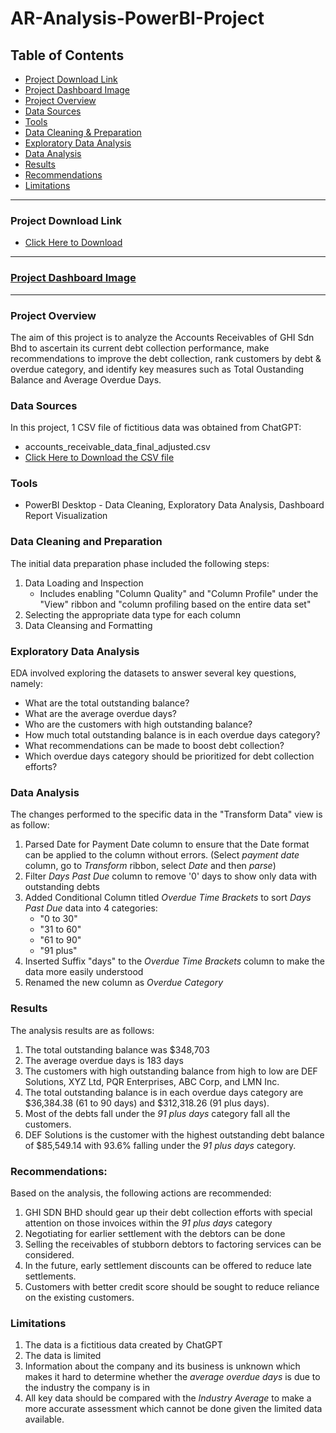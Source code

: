# AR-Analysis-PowerBI-Project

## Table of Contents
- [Project Download Link](#project-download-link)
- [Project Dashboard Image](#project-screenshots-image)
- [Project Overview](#project-overview)
- [Data Sources](#data-sources)
- [Tools](#tools)
- [Data Cleaning & Preparation](#data-cleaning-and-preparation)
- [Exploratory Data Analysis](#exploratory-data-analysis)
- [Data Analysis](#data-analysis)
- [Results](#results)
- [Recommendations](#recommendations)
- [Limitations](#limitations)

---
### Project Download Link
- [Click Here to Download](#)
---

### <ins>Project Dashboard Image</ins>



---

### Project Overview

The aim of this project is to analyze the Accounts Receivables of GHI Sdn Bhd to ascertain its current debt collection performance, make recommendations to improve the debt collection, rank customers by debt & overdue category, and identify key measures such as Total Oustanding Balance and Average Overdue Days.

### Data Sources

In this project, 1 CSV file of fictitious data was obtained from ChatGPT:

- accounts_receivable_data_final_adjusted.csv
- [Click Here to Download the CSV file](#)


### Tools

- PowerBI Desktop - Data Cleaning, Exploratory Data Analysis, Dashboard Report Visualization


### Data Cleaning and Preparation

The initial data preparation phase included the following steps:
1. Data Loading and Inspection
   - Includes enabling "Column Quality" and "Column Profile" under the "View" ribbon and "column profiling based on the entire data set"
2. Selecting the appropriate data type for each column
3. Data Cleansing and Formatting


### Exploratory Data Analysis

EDA involved exploring the datasets to answer several key questions, namely:

- What are the total outstanding balance?
- What are the average overdue days?
- Who are the customers with high outstanding balance?
- How much total outstanding balance is in each overdue days category?
- What recommendations can be made to boost debt collection?
- Which overdue days category should be prioritized for debt collection efforts?


### Data Analysis

The changes performed to the specific data in the "Transform Data" view is as follow:
  1. Parsed Date for Payment Date column to ensure that the Date format can be applied to the column without errors.
     (Select *payment date* column, go to *Transform* ribbon, select *Date* and then *parse*)
  2. Filter *Days Past Due* column to remove '0' days to show only data with outstanding debts
  3. Added Conditional Column titled *Overdue Time Brackets* to sort *Days Past Due* data into 4 categories:
     - "0 to 30"
     - "31 to 60"
     - "61 to 90"
     - "91 plus"
  4. Inserted Suffix "days" to the *Overdue Time Brackets* column to make the data more easily understood
  5. Renamed the new column as *Overdue Category*

### Results

The analysis results are as follows:
1. The total outstanding balance was $348,703
2. The average overdue days is 183 days
3. The customers with high outstanding balance from high to low are DEF Solutions, XYZ Ltd, PQR Enterprises, ABC Corp, and LMN Inc.
4. The total outstanding balance is in each overdue days category are $36,384.38 (61 to 90 days) and $312,318.26 (91 plus days).
5. Most of the debts fall under the *91 plus days* category fall all the customers.
6. DEF Solutions is the customer with the highest outstanding debt balance of $85,549.14 with 93.6% falling under the *91 plus days* category.



### Recommendations:

Based on the analysis, the following actions are recommended:
1. GHI SDN BHD should gear up their debt collection efforts with special attention on those invoices within the *91 plus days* category
2. Negotiating for earlier settlement with the debtors can be done
3. Selling the receivables of stubborn debtors to factoring services can be considered.
4. In the future, early settlement discounts can be offered to reduce late settlements.
5. Customers with better credit score should be sought to reduce reliance on the existing customers.


### Limitations
1. The data is a fictitious data created by ChatGPT
2. The data is limited
3. Information about the company and its business is unknown which makes it hard to determine whether the *average overdue days* is due to the industry the company is in
4. All key data should be compared with the *Industry Average* to make a more accurate assessment which cannot be done given the limited data available.
